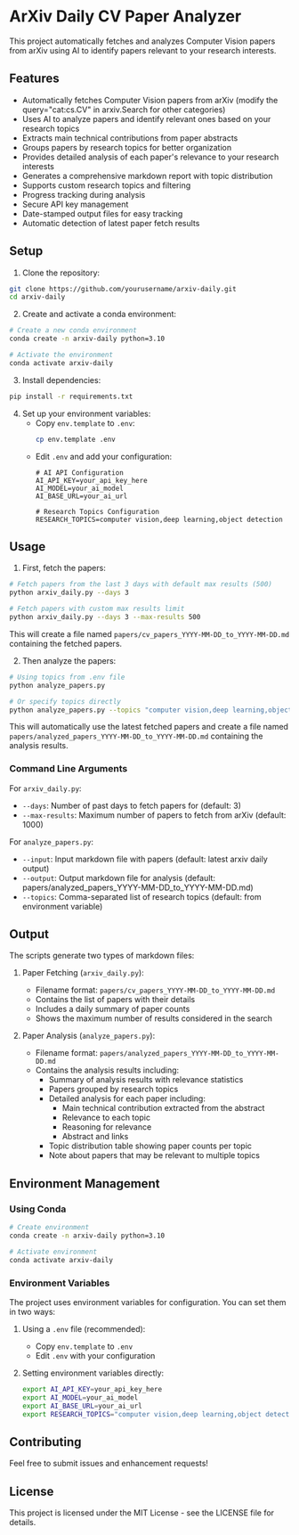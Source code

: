 # ArXiv Daily CV Paper Analyzer

This project automatically fetches and analyzes Computer Vision papers from arXiv using AI to identify papers relevant to your research interests.

## Features

- Automatically fetches Computer Vision papers from arXiv (modify the query="cat:cs.CV" in arxiv.Search for other categories)
- Uses AI to analyze papers and identify relevant ones based on your research topics
- Extracts main technical contributions from paper abstracts
- Groups papers by research topics for better organization
- Provides detailed analysis of each paper's relevance to your research interests
- Generates a comprehensive markdown report with topic distribution
- Supports custom research topics and filtering
- Progress tracking during analysis
- Secure API key management
- Date-stamped output files for easy tracking
- Automatic detection of latest paper fetch results

## Setup

1. Clone the repository:
```bash
git clone https://github.com/yourusername/arxiv-daily.git
cd arxiv-daily
```

2. Create and activate a conda environment:
```bash
# Create a new conda environment
conda create -n arxiv-daily python=3.10

# Activate the environment
conda activate arxiv-daily
```

3. Install dependencies:
```bash
pip install -r requirements.txt
```

4. Set up your environment variables:
   - Copy `env.template` to `.env`:
     ```bash
     cp env.template .env
     ```
   - Edit `.env` and add your configuration:
     ```
     # AI API Configuration
     AI_API_KEY=your_api_key_here
     AI_MODEL=your_ai_model
     AI_BASE_URL=your_ai_url

     # Research Topics Configuration
     RESEARCH_TOPICS=computer vision,deep learning,object detection
     ```

## Usage

1. First, fetch the papers:
```bash
# Fetch papers from the last 3 days with default max results (500)
python arxiv_daily.py --days 3

# Fetch papers with custom max results limit
python arxiv_daily.py --days 3 --max-results 500
```
This will create a file named `papers/cv_papers_YYYY-MM-DD_to_YYYY-MM-DD.md` containing the fetched papers.

2. Then analyze the papers:
```bash
# Using topics from .env file
python analyze_papers.py

# Or specify topics directly
python analyze_papers.py --topics "computer vision,deep learning,object detection"
```
This will automatically use the latest fetched papers and create a file named `papers/analyzed_papers_YYYY-MM-DD_to_YYYY-MM-DD.md` containing the analysis results.

### Command Line Arguments

For `arxiv_daily.py`:
- `--days`: Number of past days to fetch papers for (default: 3)
- `--max-results`: Maximum number of papers to fetch from arXiv (default: 1000)

For `analyze_papers.py`:
- `--input`: Input markdown file with papers (default: latest arxiv daily output)
- `--output`: Output markdown file for analysis (default: papers/analyzed_papers_YYYY-MM-DD_to_YYYY-MM-DD.md)
- `--topics`: Comma-separated list of research topics (default: from environment variable)

## Output

The scripts generate two types of markdown files:

1. Paper Fetching (`arxiv_daily.py`):
   - Filename format: `papers/cv_papers_YYYY-MM-DD_to_YYYY-MM-DD.md`
   - Contains the list of papers with their details
   - Includes a daily summary of paper counts
   - Shows the maximum number of results considered in the search

2. Paper Analysis (`analyze_papers.py`):
   - Filename format: `papers/analyzed_papers_YYYY-MM-DD_to_YYYY-MM-DD.md`
   - Contains the analysis results including:
     - Summary of analysis results with relevance statistics
     - Papers grouped by research topics
     - Detailed analysis for each paper including:
       - Main technical contribution extracted from the abstract
       - Relevance to each topic
       - Reasoning for relevance
       - Abstract and links
     - Topic distribution table showing paper counts per topic
     - Note about papers that may be relevant to multiple topics

## Environment Management

### Using Conda

```bash
# Create environment
conda create -n arxiv-daily python=3.10

# Activate environment
conda activate arxiv-daily
```

### Environment Variables

The project uses environment variables for configuration. You can set them in two ways:

1. Using a `.env` file (recommended):
   - Copy `env.template` to `.env`
   - Edit `.env` with your configuration

2. Setting environment variables directly:
   ```bash
   export AI_API_KEY=your_api_key_here
   export AI_MODEL=your_ai_model
   export AI_BASE_URL=your_ai_url
   export RESEARCH_TOPICS="computer vision,deep learning,object detection"
   ```

## Contributing

Feel free to submit issues and enhancement requests!

## License

This project is licensed under the MIT License - see the LICENSE file for details. 